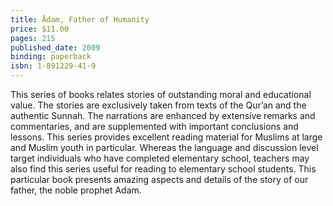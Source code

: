 ```yaml
---
title: Ādam, Father of Humanity
price: $11.00
pages: 215
published_date: 2009
binding: paperback
isbn: 1-891229-41-9
---
```


This series of books relates stories of outstanding moral and educational value. The stories are exclusively taken from texts of the Qur’an and the authentic Sunnah. The narrations are enhanced by extensive remarks and commentaries, and are supplemented with important conclusions and lessons. This series provides excellent reading material for Muslims at large and Muslim youth in particular. Whereas the language and discussion level target individuals who have completed elementary school, teachers may also find this series useful for reading to elementary school students. This particular book presents amazing aspects and details of the story of our father, the noble prophet Adam.
